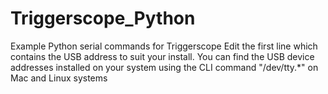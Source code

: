 # Triggerscope_Python
Example Python serial commands for Triggerscope
Edit the first line which contains the USB address to suit your install.
You can find the USB device addresses installed on your system using the CLI command "/dev/tty.*" on Mac and Linux systems
